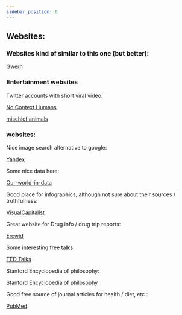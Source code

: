 ```yaml
---
sidebar_position: 6
---
```


## Websites:

### Websites kind of similar to this one (but better):

[Gwern](https://www.gwern.net/)


### Entertainment websites 

Twitter accounts with short viral video:

[No Context Humans](https://twitter.com/NoContextHumans)

[mischief animals](https://twitter.com/mischiefanimals)


### websites:

Nice image search alternative to google:

[Yandex](https://www.yandex.com)

Some nice data here:

[Our-world-in-data](https://ourworldindata.org/)

Good place for infographics, although not sure about their sources / truthfulness:

[VisualCapitalist](https://www.visualcapitalist.com/)

Great website for Drug info / drug trip reports:

[Erowid](https://erowid.org/)

Some interesting free talks:

[TED Talks](https://www.ted.com/talks?sort=popular)

Stanford Encyclopedia of philosophy:

[Stanford Encyclopedia of philosophy](https://plato.stanford.edu/)

Good free source of journal articles for health / diet, etc.:

[PubMed](https://pubmed.ncbi.nlm.nih.gov/)










